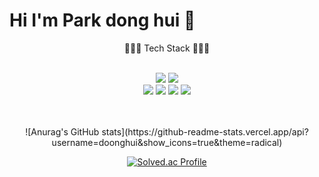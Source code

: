 # Hi I'm Park dong hui 👋

<!--
**doonghui/doonghui** is a ✨ _special_ ✨ repository because its `README.md` (this file) appears on your GitHub profile.

Here are some ideas to get you started:

- 🔭 I’m currently working on ...
- 🌱 I’m currently learning ...
- 👯 I’m looking to collaborate on ...
- 🤔 I’m looking for help with ...
- 💬 Ask me about ...
- 📫 How to reach me: ...
- 😄 Pronouns: ...
- ⚡ Fun fact: ...
-->



<div align="center">
  🧑🏻‍💻 Tech Stack 🧑🏻‍💻
<br>
<br>

  <img src="https://img.shields.io/badge/java-007396?style=flat-square&logo=java&logoColor=white"/>  <img src="https://img.shields.io/badge/Spring-6DB33F?style=flat-square&logo=Spring&logoColor=white"/> <br> <img src="https://img.shields.io/badge/MySQL-4479A1?style=flat-square&logo=MySQL&logoColor=white"/>   <img src="https://img.shields.io/badge/redis-FF4438?style=flat-square&logo=redis&logoColor=white"/>  <img src="https://img.shields.io/badge/AWS-535D6C?style=flat-square&logo=aws&logoColor=white"/>   <img src="https://img.shields.io/badge/docker-2496ED?style=flat-square&logo=docker&logoColor=white"/>
  
<br>
<br>
![Anurag's GitHub stats](https://github-readme-stats.vercel.app/api?username=doonghui&show_icons=true&theme=radical) <br>

[![Solved.ac Profile](http://mazassumnida.wtf/api/v2/generate_badge?boj=louisp0215)](https://solved.ac/louisp0215/)



</div>


